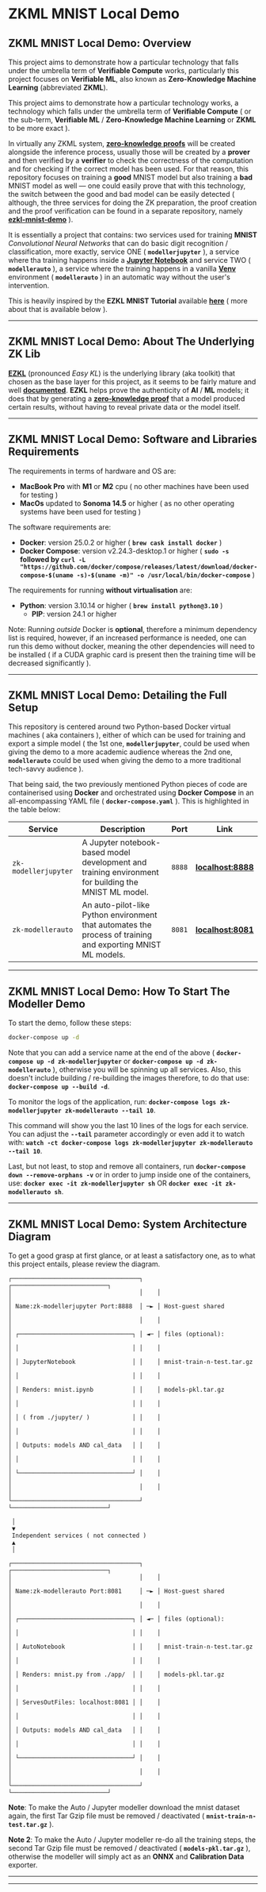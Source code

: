 # ZKML MNIST Local Demo

## ZKML MNIST Local Demo: Overview

This project aims to demonstrate how a particular technology that falls under the umbrella term of **Verifiable Compute** works, particularly this project focuses on **Verifiable ML**, also known as **Zero-Knowledge Machine Learning** (abbreviated **ZKML**).

This project aims to demonstrate how a particular technology works, a technology which falls under the umbrella term of **Verifiable Compute** ( or the sub-term, **Verifiable ML** / **Zero-Knowledge Machine Learning** or **ZKML** to be more exact ).

In virtually any ZKML system, **[zero-knowledge proofs](https://en.wikipedia.org/wiki/Zero-knowledge_proof)** will be created alongside the inference process, usually those will be created by a **prover** and then verified by a **verifier** to check the correctness of the computation and for checking if the correct model has been used. For that reason, this repository focuses on training a **good** MNIST model but also training a **bad** MNIST model as well — one could easily prove that with this technology, the switch between the good and bad model can be easily detected ( although, the three services for doing the ZK preparation, the proof creation and the proof verification can be found in a separate repository, namely **[ezkl-mnist-demo](https://github.com/CDECatapult/ezkl-mnist-demo)** ).

It is essentially a project that contains: two services used for training **MNIST** _Convolutional Neural Networks_ that can do basic digit recognition / classification, more exactly, service ONE ( **`modellerjupyter`** ), a service where tha training happens inside a **[Jupyter Notebook](https://jupyter.org/)** and service TWO ( **`modellerauto`** ), a service where the training happens in a vanilla **[Venv](https://docs.python.org/3/library/venv.html)** environment ( **`modellerauto`** ) in an automatic way without the user's intervention.

This is heavily inspired by the **EZKL MNIST Tutorial** available **[here](https://github.com/zkonduit/e2e-mnist/blob/main/mnist_classifier.ipynb)** ( more about that is available below ).

---

## ZKML MNIST Local Demo: About The Underlying ZK Lib

**[EZKL](https://ezkl.xyz/)** (pronounced _Easy KL_) is the underlying library (aka toolkit) that chosen as the base layer for this project, as it seems to be fairly mature and well **[documented](https://docs.ezkl.xyz/)**. **EZKL** helps prove the authenticity of **AI** / **ML** models; it does that by generating a **[zero-knowledge proof](https://xthemadgenius.medium.com/9b7f6ef1c708)** that a model produced certain results, without having to reveal private data or the model itself.

---

## ZKML MNIST Local Demo: Software and Libraries Requirements

<!--

When it comes to the hardware and OS required, it is important to state that this demo requires a **MacBook Pro** ( with **M1** or **M2** cpu ) and it also runs on **MacOs** ( **Sonoma 14.5** ) as no other machines / operating systems have been tested.

In terms of software requirements, **Docker** version **25.0.2** or higher would be highly recommended to have ( **`brew cask install docker`** ).

Also, obviously, **DockerCompose** should also be present, as in, it is highly recommended to have compose version v2.24.3-desktop.1 or higher ( **`sudo -s`** followed by **`curl -L "https://github.com/docker/compose/releases/latest/download/docker-compose-$(uname -s)-$(uname -m)" -o /usr/local/bin/docker-compose`** ).

Another extra small dependency is required, called **JQ**, the widely-used command-line JSON parser, ideally v1.7.1 or higher ( just use **`brew install jq`** to install it ).

**For running the project without virtualisation, the requirements are**:

As we are talking about A.I. models, virtually everything apart from the front-end is written in Python therefor, what's needed is ideally **Python** version **3.10.14** or higher together with **PIP** version **24.1** or higher.

Since, the front-end is written in NextJs, what's needed for the front-end is ideally **NodeJs** version **v20.15.0** or higher with **NPM** version **10.7.0** or higher ( **`brew install node`** ).

Note that running outside docker is optional. Moreover, when running everything, outside docker, you should see more or less a 2x performance increase.

-->

The requirements in terms of hardware and OS are:

* **MacBook Pro** with **M1** or **M2** cpu ( no other machines have been used for testing )
* **MacOs** updated to **Sonoma 14.5** or higher ( as no other operating systems have been used for testing )

The software requirements are:

* **Docker**: version 25.0.2 or higher ( **`brew cask install docker`** )
* **Docker Compose**: version v2.24.3-desktop.1 or higher ( **`sudo -s` followed by `curl -L "https://github.com/docker/compose/releases/latest/download/docker-compose-$(uname -s)-$(uname -m)" -o /usr/local/bin/docker-compose`** )

The requirements for running **without virtualisation** are:

* **Python**: version 3.10.14 or higher ( **`brew install python@3.10`** )
	+ **PIP**: version 24.1 or higher

Note: Running _outside_ Docker is **optional**, therefore a minimum dependency list is required, however, if an increased performance is needed, one can run this demo without docker, meaning the other dependencies will need to be installed ( if a CUDA graphic card is present then the training time will be decreased significantly ).

---

## ZKML MNIST Local Demo: Detailing the Full Setup

This repository is centered around two Python-based Docker virtual machines ( aka containers ), either of which can be used for training and export a simple model ( the 1st one, **`modellerjupyter`**, could be used when giving the demo to a more academic audience whereas the 2nd one, **`modellerauto`** could be used when giving the demo to a more traditional tech-savvy audience ).

That being said, the two previously mentioned Python pieces of code are containerised using **Docker** and orchestrated using **Docker Compose** in an all-encompassing YAML file ( **`docker-compose.yaml`** ). This is highlighted in the table below:

| Service              	| Description                                                                                                 	| Port   	| Link                                        	|
|----------------------	|-------------------------------------------------------------------------------------------------------------	|--------	|---------------------------------------------	|
| `zk-modellerjupyter` 	| A Jupyter notebook-based model development and training environment for building the MNIST ML model.        	| `8888` 	| **[localhost:8888](http://localhost:8888)** 	|
| `zk-modellerauto`    	| An auto-pilot-like Python environment that automates the process of training and exporting MNIST ML models. 	| `8081` 	| **[localhost:8081](http://localhost:8081)** 	|

---

## ZKML MNIST Local Demo: How To Start The Modeller Demo

To start the demo, follow these steps:

```sh
docker-compose up -d
```

Note that you can add a service name at the end of the above ( **`docker-compose up -d zk-modellerjupyter`** or **`docker-compose up -d zk-modellerauto`** ), otherwise you will be spinning up all services. Also, this doesn't include building / re-building the images therefore, to do that use: **`docker-compose up --build -d`**.

To monitor the logs of the application, run: **`docker-compose logs zk-modellerjupyter zk-modellerauto --tail 10`**.

This command will show you the last 10 lines of the logs for each service. You can adjust the **`--tail`** parameter accordingly or even add it to watch with: **`watch -ct docker-compose logs zk-modellerjupyter zk-modellerauto --tail 10`**.

Last, but not least, to stop and remove all containers, run **`docker-compose down --remove-orphans -v`** or in order to jump inside one of the containers, use: **`docker exec -it zk-modellerjupyter sh`** OR **`docker exec -it zk-modellerauto sh`**.

---

## ZKML MNIST Local Demo: System Architecture Diagram

To get a good grasp at first glance, or at least a satisfactory one, as to what this project entails, please review the diagram.

```
┌────────────────────────────────────┐    ┌───────────────────────────┐
│                                    │    │                           │
│ Name:zk-modellerjupyter Port:8888  │ ─► │ Host-guest shared         │
│                                    │    │                           │
│ ┌────────────────────────────────┐ │ ◄─ │ files (optional):         │
│ │                                │ │    │                           │
│ │ JupyterNotebook                │ │    │ mnist-train-n-test.tar.gz │
│ │                                │ │    │                           │
│ │ Renders: mnist.ipynb           │ │    │ models-pkl.tar.gz         │
│ │                                │ │    │                           │
│ │ ( from ./jupyter/ )            │ │    │                           │
│ │                                │ │    │                           │
│ │ Outputs: models AND cal_data   │ │    │                           │
│ │                                │ │    │                           │
│ └────────────────────────────────┘ │    │                           │
│                                    │    │                           │
└────────────────────────────────────┘    └───────────────────────────┘

 │
 ▼
 Independent services ( not connected )
 ▲
 │

┌────────────────────────────────────┐    ┌───────────────────────────┐
│                                    │    │                           │
│ Name:zk-modellerauto Port:8081     │ ─► │ Host-guest shared         │
│                                    │    │                           │
│ ┌────────────────────────────────┐ │ ◄─ │ files (optional):         │
│ │                                │ │    │                           │
│ │ AutoNotebook                   │ │    │ mnist-train-n-test.tar.gz │
│ │                                │ │    │                           │
│ │ Renders: mnist.py from ./app/  │ │    │ models-pkl.tar.gz         │
│ │                                │ │    │                           │
│ │ ServesOutFiles: localhost:8081 │ │    │                           │
│ │                                │ │    │                           │
│ │ Outputs: models AND cal_data   │ │    │                           │
│ │                                │ │    │                           │
│ └────────────────────────────────┘ │    │                           │
│                                    │    │                           │
└────────────────────────────────────┘    └───────────────────────────┘
```

**Note**: To make the Auto / Jupyter modeller download the mnist dataset again, the first Tar Gzip file must be removed / deactivated ( **`mnist-train-n-test.tar.gz`** ).

**Note 2**: To make the Auto / Jupyter modeller re-do all the training steps, the second Tar Gzip file must be removed / deactivated ( **`models-pkl.tar.gz`** ), otherwise the modeller will simply act as an **ONNX** and **Calibration Data** exporter.

---

---
